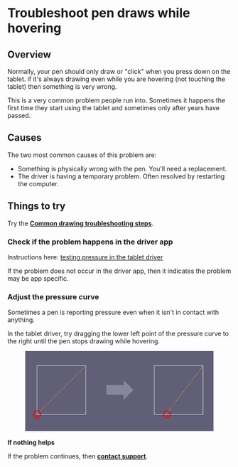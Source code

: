 # Troubleshoot pen draws while hovering

## Overview

Normally, your pen should only draw or "click" when you press down on the tablet. if it's always drawing even while you are hovering (not touching the tablet) then something is very wrong.

This is a very common problem people run into. Sometimes it happens the first time they start using the tablet and sometimes only after years have passed.

## Causes

The two most common causes of this problem are:

* Something is physically wrong with the pen. You'll need a replacement.
* The driver is having a temporary problem. Often resolved by restarting the computer.

## Things to try

Try the [**Common drawing troubleshooting steps**](common-drawing-troubleshooting-steps.md).&#x20;

### **Check if the problem happens in the driver app**

Instructions here: [testing pressure in the tablet driver](testing-pressure-in-the-tablet-driver.md)

If the problem does not occur in the driver app, then it indicates the problem may be app specific.&#x20;

### **Adjust the pressure curve**

Sometimes a pen is reporting pressure even when it isn't in contact with anything.&#x20;

In the tablet driver, try dragging the lower left point of the pressure curve to the right until the pen stops drawing while hovering.&#x20;

<figure><img src="../.gitbook/assets/image (85).png" alt=""><figcaption></figcaption></figure>

**If nothing helps**

If the problem continues, then [**contact support**](../basics/contacting-support.md).





##

